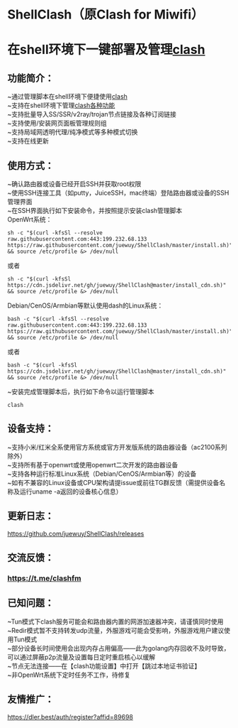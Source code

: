 # ShellClash（原Clash for Miwifi）
在shell环境下一键部署及管理[clash](https://github.com/Dreamacro/clash)
=====

功能简介：
--
~通过管理脚本在shell环境下便捷使用[clash](https://github.com/Dreamacro/clash)<br>
~支持在shell环境下管理[clash各种功能](https://lancellc.gitbook.io/clash)<br>
~支持批量导入SS/SSR/v2ray/trojan节点链接及各种订阅链接<br>
~支持使用/安装网页面板管理规则组<br>
~支持局域网透明代理/纯净模式等多种模式切换<br>
~支持在线更新<br>

使用方式：
--
~确认路由器或设备已经开启SSH并获取root权限<br>
~使用SSH连接工具（如putty，JuiceSSH，mac终端）登陆路由器或设备的SSH管理界面<br>
~在SSH界面执行如下安装命令，并按照提示安装clash管理脚本<br>
OpenWrt系统：
```Shell
sh -c "$(curl -kfsSl --resolve raw.githubusercontent.com:443:199.232.68.133 https://raw.githubusercontent.com/juewuy/ShellClash/master/install.sh)" && source /etc/profile &> /dev/null
```
或者
```Shell
sh -c "$(curl -kfsSl https://cdn.jsdelivr.net/gh/juewuy/ShellClash@master/install_cdn.sh)" && source /etc/profile &> /dev/null
```
Debian/CenOS/Armbian等默认使用dash的Linux系统：
```Shell
bash -c "$(curl -kfsSl --resolve raw.githubusercontent.com:443:199.232.68.133 https://raw.githubusercontent.com/juewuy/ShellClash/master/install.sh)" && source /etc/profile &> /dev/null
```
或者
```Shell
bash -c "$(curl -kfsSl https://cdn.jsdelivr.net/gh/juewuy/ShellClash@master/install_cdn.sh)" && source /etc/profile &> /dev/null
```
~安装完成管理脚本后，执行如下命令以运行管理脚本<br>
```Shell
clash
```

设备支持：
--
~支持小米/红米全系使用官方系统或官方开发版系统的路由器设备（ac2100系列除外）<br>
~支持所有基于openwrt或使用openwrt二次开发的路由器设备<br>
~支持各种运行标准Linux系统（Debian/CenOS/Armbian等）的设备<br>
~如有不兼容的Linux设备或CPU架构请提issue或前往TG群反馈（需提供设备名称及运行uname -a返回的设备核心信息）<br>

更新日志：
--
https://github.com/juewuy/ShellClash/releases

交流反馈：
--
### https://t.me/clashfm 

已知问题：
--
~Tun模式下clash服务可能会和路由器内置的网游加速器冲突，请谨慎同时使用<br>
~Redir模式暂不支持转发udp流量，外服游戏可能会受影响，外服游戏用户建议使用Tun模式<br>
~部分设备长时间使用会出现内存占用偏高——此为golang内存回收不及时导致，可以通过屏蔽p2p流量及设置每日定时重启核心以缓解<br>
~节点无法连接——在【clash功能设置】中打开【跳过本地证书验证】<br>
~非OpenWrt系统下定时任务不工作，待修复<br>

友情推广：
--
https://dler.best/auth/register?affid=89698
